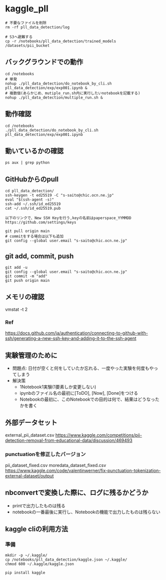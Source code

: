 # kaggle_pll

```
# 不要なファイルを削除
rm -rf pll_data_detection/log

# S3へ避難する
cp -r /notebooks/pll_data_detection/trained_models /datasets/pii_bucket
```

## バックグラウンドでの動作
```
cd /notebooks
# 単発
nohup ./pll_data_detection/do_notebook_by_cli.sh pll_data_detection/exp/exp001.ipynb &
# 複数個(あらかじめ、mutiple_run.sh内に実行したいnotebookを記載する)
nohup ./pll_data_detection/multiple_run.sh &
```

## 動作確認
```
cd /notebooks
./pll_data_detection/do_notebook_by_cli.sh pll_data_detection/exp/exp001.ipynb
```

## 動いているかの確認
```
ps aux | grep python
```

## GitHubからのpull
```
cd pll_data_detection/
ssh-keygen -t ed25519 -C "s-saito@chic.ocn.ne.jp"
eval "$(ssh-agent -s)"
ssh-add ~/.ssh/id_ed25519
cat ~/.ssh/id_ed25519.pub
```

```
以下のリンクで、New SSH Keyを行う,keyの名前はpaperspace_YYMMDD
https://github.com/settings/keys
```

```
git pull origin main
# commitをする場合は以下も追加
git config --global user.email "s-saito@chic.ocn.ne.jp"
```

## git add, commit, push

```
git add -u
git config --global user.email "s-saito@chic.ocn.ne.jp"
git commit -m "add"
git push origin main
```

## メモリの確認
vmstat -t 2

### Ref
https://docs.github.com/ja/authentication/connecting-to-github-with-ssh/generating-a-new-ssh-key-and-adding-it-to-the-ssh-agent

## 実験管理のために
- 問題点: 日付が空くと何をしていたか忘れる、一度やった実験を何度もやってしまう
- 解決策
  - 1Notebook1実験(1要素しか変更しない)
  - ipynbのファイル名の最初に[ToDO], [Now], [Done]をつける
  - Notebookの最初に、このNotebookでの目的は何で、結果はどうなったかを書く

## 外部データセット
external_pii_dataset.csv
https://www.kaggle.com/competitions/pii-detection-removal-from-educational-data/discussion/469493

### punctuationを修正したバージョン
pii_dataset_fixed.csv
moredata_dataset_fixed.csv
https://www.kaggle.com/code/valentinwerner/fix-punctuation-tokenization-external-dataset/output

## nbconvertで変換した際に、ログに残るかどうか
- printで出力したものは残る
- notebookの一番最後に実行し、Notebookの機能で出力したものは残らない

## kaggle cliの利用方法

### 準備
```
mkdir -p ~/.kaggle/
cp /notebooks/pll_data_detection/kaggle.json ~/.kaggle/
chmod 600 ~/.kaggle/kaggle.json
```

```
pip install kaggle
```
